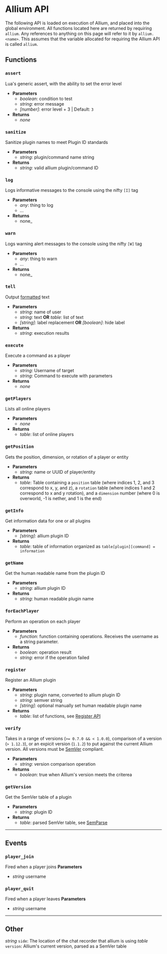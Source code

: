 # Allium API

The following API is loaded on execution of Allium, and placed into the global environment. All functions located here are returned by requiring `allium`. Any references to anything on this page will refer to it by `allium.<name>`. This assumes that the variable allocated for requiring the Allium API is called `allium`.

## Functions

### `assert`

Lua's generic assert, with the ability to set the error level

- **Parameters**
  - _boolean_: condition to test
  - _string_: error message
  - _[number]_: error level + 3 | Default: `3`
- **Returns**
  - _none_

### `sanitize`

Sanitize plugin names to meet Plugin ID standards

- **Parameters**
  - _string_: plugin/command name string
- **Returns**
  - _string_: valid allium plugin/command ID

### `log`

Logs informative messages to the console using the nifty `[I]` tag

- **Parameters**
  - _any_: thing to log
  - _..._
- **Returns**
  - none_

### `warn`

Logs warning alert messages to the console using the nifty `[W]` tag

- **Parameters**
  - _any_: thing to warn
  - _..._
- **Returns**
  - none_

### `tell`

Output [formatted](color-formatting.md) text

- **Parameters**
  - _string_: name of user
  - _string_: text __OR__ _table_: list of text
  - _[string]_: label replacement __OR__ _[boolean]_: hide label
- **Returns**
  - _string_: execution results

### `execute`

Execute a command as a player

- **Parameters**
  - _string_: Username of target
  - _string_: Command to execute with parameters
- **Returns**
  - _none_

### `getPlayers`

Lists all online players

- **Parameters**
  - _none_
- **Returns**
  - _table_: list of online players

### `getPosition`

Gets the position, dimension, or rotation of a player or entity

- **Parameters**
  - _string_: name or UUID of player/entity
- **Returns**
  - _table_: Table containing a `position` table (where indices 1, 2, and 3 correspond to x, y, and z), a `rotation` table (where indices 1 and 2 correspond to x and y rotation), and a `dimension` number (where 0 is overworld, -1 is nether, and 1 is the end)

### `getInfo`

Get information data for one or all plugins

- **Parameters**
  - _[string]_: allium plugin ID
- **Returns**
  - _table_: table of information organized as `table[plugin][command] = information`

### `getName`

Get the human readable name from the plugin ID

- **Parameters**
  - _string_: allium plugin ID
- **Returns**
  - _string_: human readable plugin name

### `forEachPlayer`

Perform an operation on each player

- **Parameters**
  - _function_: function containing operations. Receives the username as a string parameter.
- **Returns**
  - _boolean_: operation result
  - _string_: error if the operation failed

### `register`

Register an Allium plugin

- **Parameters**
  - _string_: plugin name, converted to allium plugin ID
  - _string_: semver string
  - _[string]_: optional manually set human readable plugin name
- **Returns**
  - _table_: list of functions, see [Register API](register-api.md)

### `verify`

Takes in a range of versions (`>= 0.7.0 && < 1.0.0`), comparison of a version (`> 1.12.3`), or an expicit version (`1.1.2`) to put against the current Allium version. All versions must be [SemVer](https://semver.org) compliant.

- **Parameters**
  - _string_: version comparison operation
- **Returns**
  - _boolean_: true when Allium's version meets the criterea

### `getVersion`

Get the SemVer table of a plugin

- **Parameters**
  - _string_: plugin ID
- **Returns**
  - _table_: parsed SemVer table, see [SemParse](https://github.com/hugeblank/semparse)

---

## Events

### `player_join`

Fired when a player joins
**Parameters**

- _string_ username

### `player_quit`

Fired when a player leaves
**Parameters**

- _string_ username

---

## Other

_string_ `side`: The location of the chat recorder that allium is using
_table_ `version`: Allium's current version, parsed as a SemVer table
